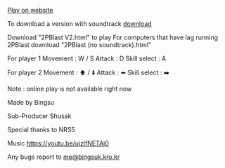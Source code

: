 [Play on website](2Pblast(no_soundtrack))


To download a version with soundtrack [download](download.2pblast.kro.kr)

Download "2PBlast V2.html" to play
For computers that have lag running 2PBlast download "2PBlast (no soundtrack).html"


For player 1
Movement : W / S
Attack : D
Skill select : A

For player 2
Movement : ⬆️ / ⬇️
Attack : ⬅️
Skill select : ➡️

Note : online play is not available right now


Made by Bingsu

Sub-Producer  Shusak

Special thanks to NRS5

Music https://youtu.be/ujzlfNETAj0

Any bugs report to me@bingsuk.kro.kr

